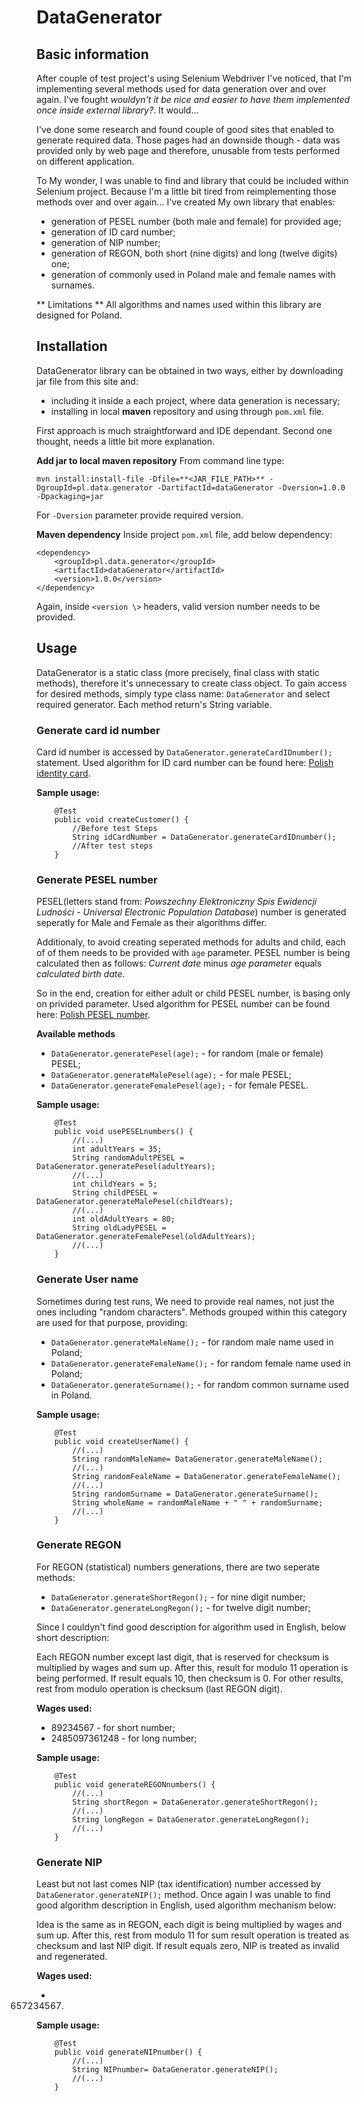﻿# DataGenerator
## Basic information
After couple of test project's using Selenium Webdriver I've noticed, that I'm implementing several methods used for data generation over and over again. I've fought *wouldyn't it be nice and easier to have them implemented once inside external library?*. It would...

I've done some research and found couple of good sites that enabled to generate required data. Those pages had an downside though - data was provided only by web page and therefore, unusable from tests performed on different application.

To My wonder, I was unable to find and library that could be included within Selenium project. Because I'm a little bit tired from reimplementing those methods over and over again... I've created My own library that enables:
* generation of PESEL number (both male and female) for provided age;
* generation of ID card number;
* generation of NIP number;
* generation of REGON, both short (nine digits) and long (twelve digits) one;
* generation of commonly used in Poland male and female names with surnames.

** Limitations **
All algorithms and names used within this library are designed for Poland.

## Installation
DataGenerator library can be obtained in two ways, either by downloading jar file from this site and:
* including it inside a each project, where data generation is necessary;
* installing in local **maven** repository and using through `pom.xml` file.

First approach is much straightforward and IDE dependant. Second one thought, needs a little bit more explanation.

**Add jar to local maven repository**
From command line type:
```
mvn install:install-file -Dfile=**<JAR_FILE_PATH>** -DgroupId=pl.data.generator -DartifactId=dataGenerator -Dversion=1.0.0 -Dpackaging=jar
```

For `-Dversion` parameter provide required version.

**Maven dependency**
Inside project `pom.xml` file, add below dependency:
```
<dependency>
	<groupId>pl.data.generator</groupId>
	<artifactId>dataGenerator</artifactId>
	<version>1.0.0</version>
</dependency>
```

Again, inside `<version \>` headers, valid version number needs to be provided.

## Usage
DataGenerator is a static class (more precisely, final class with static methods), therefore it's unnecessary to create class object. 
To gain access for desired methods, simply type class name: `DataGenerator` and select required generator. Each method return's String variable.

### Generate card id number
Card id number is accessed by `DataGenerator.generateCardIDnumber();` statement. 
Used algorithm for ID card number can be found here: [Polish identity card](https://en.wikipedia.org/wiki/Polish_identity_card/).

**Sample usage:**
```
	@Test
	public void createCustomer() {
		//Before test Steps
		String idCardNumber = DataGenerator.generateCardIDnumber();
		//After test steps
	}
```

### Generate PESEL number
PESEL(letters stand from: *Powszechny Elektroniczny Spis Ewidencji Ludności - Universal Electronic Population Database*) number is generated seperatly for Male and Female as their algorithms differ. 

Additionaly, to avoid creating seperated methods for adults and child, each of of them needs to be provided with `age` parameter. PESEL number is being calculated then as follows: *Current date* minus *age parameter* equals *calculated birth date*. 

So in the end, creation for either adult or child PESEL number, is basing only on privided parameter.
Used algorithm for PESEL number can be found here: [Polish PESEL number](https://en.wikipedia.org/wiki/PESEL/).

**Available methods**
* `DataGenerator.generatePesel(age);` - for random (male or female) PESEL;
* `DataGenerator.generateMalePesel(age);` - for male PESEL;
* `DataGenerator.generateFemalePesel(age);` - for female PESEL.

**Sample usage:**
```
	@Test
	public void usePESELnumbers() {
		//(...)
		int adultYears = 35;
		String randomAdultPESEL = DataGenerator.generatePesel(adultYears);
		//(...)
		int childYears = 5;
		String childPESEL = DataGenerator.generateMalePesel(childYears);
		//(...)
		int oldAdultYears = 80;
		String oldLadyPESEL = DataGenerator.generateFemalePesel(oldAdultYears);
		//(...)
	}
```

### Generate User name
Sometimes during test runs, We need to provide real names, not just the ones including "random characters". Methods grouped within this category are used for that purpose, providing:
* `DataGenerator.generateMaleName();` - for random male name used in Poland;
* `DataGenerator.generateFemaleName();` - for random female name used in Poland;
* `DataGenerator.generateSurname();` - for random common surname used in Poland.

**Sample usage:**
```
	@Test
	public void createUserName() {
		//(...)
		String randomMaleName= DataGenerator.generateMaleName();
		//(...)
		String randomFealeName = DataGenerator.generateFemaleName();
		//(...)
		String randomSurname = DataGenerator.generateSurname();
		String wholeName = randomMaleName + " " + randomSurname;
		//(...)
	}
```

### Generate REGON
For REGON (statistical) numbers generations, there are two seperate methods:
* `DataGenerator.generateShortRegon();` - for nine digit number;
* `DataGenerator.generateLongRegon();` - for twelve digit number;

Since I couldyn't find good description for algorithm used in English, below short description:

Each REGON number except last digit, that is reserved for checksum is multiplied by wages and sum up. After this, result for modulo 11 operation is being performed. If result equals 10, then checksum is 0. For other results, rest from modulo operation is checksum (last REGON digit).

**Wages used:**
* 89234567 - for short number; 
* 2485097361248 - for long number;
 
**Sample usage:**
```
	@Test
	public void generateREGONnumbers() {
		//(...)
		String shortRegon = DataGenerator.generateShortRegon();
		//(...)
		String longRegon = DataGenerator.generateLongRegon();
		//(...)
	}
```

### Generate NIP
Least but not last comes NIP (tax identification) number accessed by `DataGenerator.generateNIP();` method. Once again I was unable to find good algorithm description in English, used algorithm mechanism below:

Idea is the same as in REGON, each digit is being multiplied by wages and sum up. After this, rest from modulo 11 for sum result operation is treated as checksum and last NIP digit. If result equals zero, NIP is treated as invalid and regenerated. 

**Wages used:**
* 657234567.

**Sample usage:**
```
	@Test
	public void generateNIPnumber() {
		//(...)
		String NIPnumber= DataGenerator.generateNIP();
		//(...)
	}
```